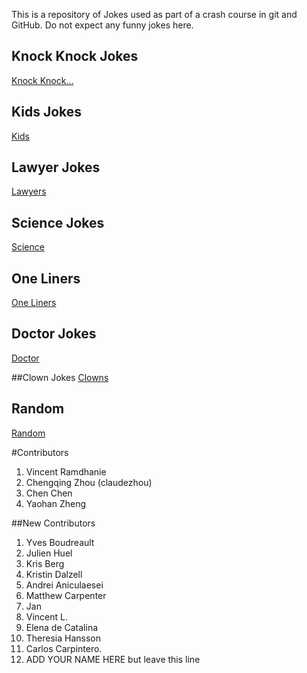 This is a repository of Jokes used as part of a crash course in git and GitHub.
Do not expect any funny jokes here.

## Knock Knock Jokes
[Knock Knock...](KnockKnock/content.md)

## Kids Jokes
[Kids](Kids/content.md)

## Lawyer Jokes
[Lawyers](Lawyers/content.md)

## Science Jokes
[Science](Science/content.md)

## One Liners
[One Liners](OneLiners/content.md)

## Doctor Jokes
[Doctor](Doctor/content.md)


##Clown Jokes
[Clowns](clowns/clown_jokes.md)

## Random
[Random](Random/content.md)


#Contributors
1. Vincent Ramdhanie
2. Chengqing Zhou (claudezhou)
3. Chen Chen
4. Yaohan Zheng

##New Contributors
1. Yves Boudreault
2. Julien Huel
3. Kris Berg
4. Kristin Dalzell
4. Andrei Aniculaesei
5. Matthew Carpenter
6. Jan
7. Vincent L.
8. Elena de Catalina
9. Theresia Hansson
10. Carlos Carpintero.
11. ADD YOUR NAME HERE but leave this line


